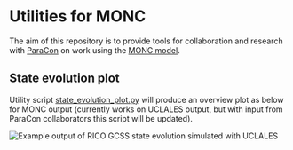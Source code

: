 # Utilities for MONC

The aim of this repository is to provide tools for collaboration and research
with [ParaCon]() on work using the [MONC model]().

## State evolution plot

Utility script [state_evolution_plot.py](state_evolution_plot.py) will produce
an overview plot as below for MONC output (currently works on UCLALES output,
but with input from ParaCon collaborators this script will be updated).

![Example output of RICO GCSS state evolution simulated with
UCLALES](rico_gcss.evolution.png)
